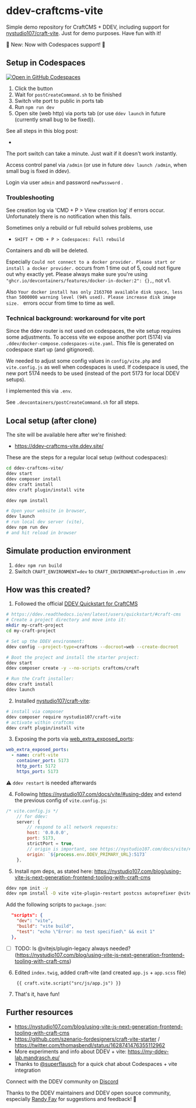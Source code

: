 # ddev-craftcms-vite 

Simple demo repository for CraftCMS + DDEV, including support for [nystudio107/craft-vite](https://github.com/nystudio107/craft-vite). Just for demo purposes. Have fun with it!

📣 New: Now with Codespaces support! 📣

## Setup in Codespaces

[![Open in GitHub Codespaces](https://github.com/codespaces/badge.svg)](https://codespaces.new/mandrasch/ddev-craftcms-vite)

1. Click the button
1. Wait for `postCreateCommand.sh` to be finished
1. Switch vite port to public in ports tab
1. Run `npm run dev`
1. Open site (web http) via ports tab (or use `ddev launch` in future (currently small bug to be fixed)).

See all steps in this blog post:

- 

The port switch can take a minute. Just wait if it doesn't work instantly.

Access control panel via `/admin` (or use in future `ddev launch /admin`, when small bug is fixed in ddev).

Login via user `admin` and password `newPassword` .

### Troubleshooting

See creation log via 'CMD + P > View creation log' if errors occur. Unfortunately there is no notification when this fails.

Sometimes only a rebuild or full rebuild solves problems, use

- `SHIFT + CMD + P > Codespaces: Full rebuild` 

Containers and db will be deleted.

Especially `Could not connect to a docker provider. Please start or install a docker provider.` occurs from 1 time out of 5, could not figure out why exactly yet. Please always make sure you're using `"ghcr.io/devcontainers/features/docker-in-docker:2": {},`, not v1.

Also `Your docker install has only 2163760 available disk space, less than 5000000 warning level (94% used). Please increase disk image size. ` errors occur from time to time as well.

### Technical background: workaround for vite port

Since the ddev router is not used on codespaces, the vite setup requires some adjustments. To access vite we expose another port (5174) via `.ddev/docker-compose.codespaces-vite.yaml`. This file is generated on codespace start up (and gitignored). 

We needed to adjust some config values in `config/vite.php` and `vite.config.js` as well when codespaces is used. If codespace is used, the new port 5174 needs to be used (instead of the port 5173 for local DDEV setups).

I implemented this via `.env`. 

See `.devcontainers/postCreateCommand.sh` for all steps.

## Local setup (after clone)

The site will be available here after we're finished:

- https://ddev-craftcms-vite.ddev.site/

These are the steps for a regular local setup (without codespaces):

```bash
cd ddev-craftcms-vite/
ddev start
ddev composer install
ddev craft install
ddev craft plugin/install vite

ddev npm install

# Open your website in browser,
ddev launch
# run local dev server (vite),
ddev npm run dev
# and hit reload in browser
```

## Simulate production environment

1. `ddev npm run build`
2. Switch `CRAFT_ENVIRONMENT=dev` to `CRAFT_ENVIRONMENT=production` in `.env`


## How was this created?

1. Followed the official [DDEV Quickstart for CraftCMS](https://ddev.readthedocs.io/en/latest/users/quickstart/#craft-cms)

```bash
# https://ddev.readthedocs.io/en/latest/users/quickstart/#craft-cms
# Create a project directory and move into it:
mkdir my-craft-project
cd my-craft-project

# Set up the DDEV environment:
ddev config --project-type=craftcms --docroot=web --create-docroot

# Boot the project and install the starter project:
ddev start
ddev composer create -y --no-scripts craftcms/craft

# Run the Craft installer:
ddev craft install
ddev launch
```

2. Installed [nystudio107/craft-vite](https://github.com/nystudio107/craft-vite):

```bash
# install via composer
ddev composer require nystudio107/craft-vite
# activate within craftcms
ddev craft plugin/install vite
```

3. Exposing the ports via [web_extra_exposed_ports](https://ddev.readthedocs.io/en/latest/users/extend/customization-extendibility/#exposing-extra-ports-via-ddev-router):

```yaml
web_extra_exposed_ports:
  - name: craft-vite
    container_port: 5173
    http_port: 5172
    https_port: 5173
```

⚠️ `ddev restart` is needed afterwards

4. Following https://nystudio107.com/docs/vite/#using-ddev and extend the previous config of `vite.config.js`:

```javascript
/* vite.config.js */
    // for ddev:
    server: {
        // respond to all network requests:
        host: '0.0.0.0',
        port: 5173,
        strictPort = true,
        // origin is important, see https://nystudio107.com/docs/vite/#vite-processed-assets
        origin: `${process.env.DDEV_PRIMARY_URL}:5173`
    },
```

5. Install npm deps, as stated here: https://nystudio107.com/blog/using-vite-js-next-generation-frontend-tooling-with-craft-cms

```bash
ddev npm init -y
ddev npm install -D vite vite-plugin-restart postcss autoprefixer @vitejs/plugin-legacy sass
```

Add the following scripts to `package.json`:

```json
  "scripts": {
    "dev": "vite",
    "build": "vite build",
    "test": "echo \"Error: no test specified\" && exit 1"
  },
```

- [ ] TODO: Is @vitejs/plugin-legacy always needed? (https://nystudio107.com/blog/using-vite-js-next-generation-frontend-tooling-with-craft-cms)

6. Edited `index.twig`, added craft-vite (and created `app.js` + `app.scss` file)

```
    {{ craft.vite.script("src/js/app.js") }} 
```

7. That's it, have fun!

## Further resources

- https://nystudio107.com/blog/using-vite-js-next-generation-frontend-tooling-with-craft-cms
- https://github.com/szenario-fordesigners/craft-vite-starter / https://twitter.com/thomasbendl/status/1628741476355112962
- More experiments and info about DDEV + vite: https://my-ddev-lab.mandrasch.eu/
- Thanks to [@superflausch](https://github.com/superflausch) for a quick chat about Codespaces + vite integration

Connect with the DDEV community on [Discord](https://discord.gg/hCZFfAMc5k)

Thanks to the DDEV maintainers and DDEV open source community, especially [Randy Fay](https://github.com/rfay) for suggestions and feedback! 💚